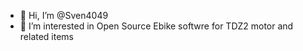 - 👋 Hi, I’m @Sven4049
- 👀 I’m interested in Open Source Ebike softwre for TDZ2 motor and related items


<!---
Sven4049/Sven4049 is a ✨ special ✨ repository because its `README.md` (this file) appears on your GitHub profile.
You can click the Preview link to take a look at your changes.
--->
